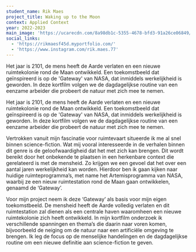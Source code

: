 ```yaml
---
student_name: Rik Maes
project_title: Waking up to the Moon
context: Applied Context
year: 2022-2023
main_image: 'https://ucarecdn.com/8a98db1c-5355-4678-bfd3-91a26ce06849/'
social_links:
  - 'https://rikmaesf45d.myportfolio.com/'
  - 'https://www.instagram.com/rik.maes.77'
---
```

Het jaar is 2101, de mens heeft de Aarde verlaten en een nieuwe ruimtekolonie rond de Maan ontwikkeld. Een toekomstbeeld dat geïnspireerd is op de 'Gateway' van NASA, dat inmiddels werkelijkheid is geworden. In deze kortfilm volgen we de dagdagelijkse routine van een eenzame arbeider die probeert de natuur met zich mee te nemen.

Het jaar is 2101, de mens heeft de Aarde verlaten en een nieuwe ruimtekolonie rond de Maan ontwikkeld. Een toekomstbeeld dat geïnspireerd is op de 'Gateway' van NASA, dat inmiddels werkelijkheid is geworden. In deze kortfilm volgen we de dagdagelijkse routine van een eenzame arbeider die probeert de natuur met zich mee te nemen.

Vertrokken vanuit mijn fascinatie voor ruimtevaart situeerde ik me al snel binnen science-fiction. Wat mij vooral interesseerde in de verhalen binnen dit genre is de geloofwaardigheid dat het met zich kan brengen. Dit wordt bereikt door het onbekende te plaatsen in een herkenbare context die gerelateerd is met de mensheid. Zo krijgen we een gevoel dat het over een aantal jaren werkelijkheid kan worden. Hierdoor ben ik gaan kijken naar huidige ruimteprogramma’s, met name het Artemisprogramma van NASA, waarbij ze een nieuw ruimtestation rond de Maan gaan ontwikkelen, genaamd de ‘Gateway’.  

Voor mijn project neem ik deze ‘Gateway’ als basis voor mijn eigen toekomstbeeld. De mensheid heeft de Aarde volledig verlaten en dit ruimtestation zal dienen als een centrale haven waaromheen een nieuwe ruimtekolonie zich heeft ontwikkeld. In mijn kortfilm onderzoek ik verschillende spanningen en thema’s die daarin naar voren komen, bijvoorbeeld de neiging om de natuur naar een artificiële omgeving te brengen. Ik leg de focus op de menselijke handelingen en de dagdagelijkse routine om een nieuwe definitie aan science-fiction te geven.
